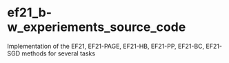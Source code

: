 # ef21_b-w_experiements_source_code
Implementation of the EF21, EF21-PAGE, EF21-HB, EF21-PP, EF21-BC, EF21-SGD methods for several tasks
